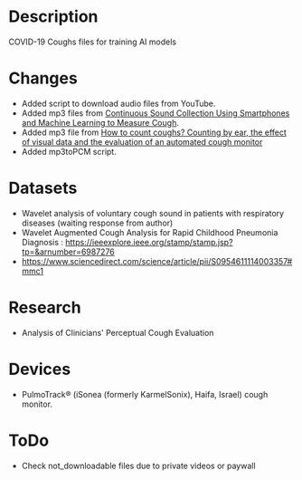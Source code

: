 # Description

COVID-19 Coughs files for training AI models

# Changes

  - Added script to download audio files from YouTube.
  - Added mp3 files from [Continuous Sound Collection Using Smartphones and Machine Learning to Measure Cough](https://www.ncbi.nlm.nih.gov/pubmed/32095775).
  - Added mp3 file from [How to count coughs? Counting by ear, the effect of visual data and the evaluation of an automated cough monitor](https://www.sciencedirect.com/science/article/pii/S0954611114003357#mmc1)
  - Added mp3toPCM script.

# Datasets

  - Wavelet analysis of voluntary cough sound in patients with respiratory diseases (waiting response from author)
  - Wavelet Augmented Cough Analysis for Rapid Childhood Pneumonia Diagnosis : https://ieeexplore.ieee.org/stamp/stamp.jsp?tp=&arnumber=6987276
  - https://www.sciencedirect.com/science/article/pii/S0954611114003357#mmc1

# Research

  - Analysis of Clinicians' Perceptual Cough Evaluation

# Devices

  -  PulmoTrack® (iSonea (formerly KarmelSonix), Haifa, Israel) cough monitor.

# ToDo

  - Check not_downloadable files due to private videos or paywall
